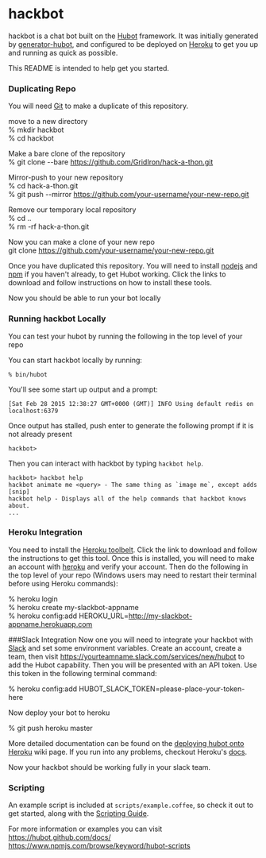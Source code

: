 
# hackbot

hackbot is a chat bot built on the [Hubot][hubot] framework. It was
initially generated by [generator-hubot][generator-hubot], and configured to be
deployed on [Heroku][heroku] to get you up and running as quick as possible.

This README is intended to help get you started. 

[heroku]: http://www.heroku.com
[hubot]: http://hubot.github.com
[generator-hubot]: https://github.com/github/generator-hubot


### Duplicating Repo  

You will need [Git][git] to make a duplicate of this repository. 

move to a new directory  
% mkdir hackbot  
% cd hackbot   
  
Make a bare clone of the repository  
% git clone --bare https://github.com/GridIron/hack-a-thon.git  
 
Mirror-push to your new repository  
% cd hack-a-thon.git  
% git push --mirror https://github.com/your-username/your-new-repo.git   

Remove our temporary local repository  
% cd ..  
% rm -rf hack-a-thon.git     

Now you can make a clone of your new repo  
git clone https://github.com/your-username/your-new-repo.git  

Once you have duplicated this repository. You will need to install [nodejs][nodejs] and [npm][npm] if you haven't already, to get Hubot working. Click the links to download and follow instructions on how to install these tools. 

[git]: https://git-scm.com/book/en/v2/Getting-Started-Installing-Git
[nodejs]: https://nodejs.org/
[npm]: http://blog.npmjs.org/post/85484771375/how-to-install-npm

Now you should be able to run your bot locally

### Running hackbot Locally

You can test your hubot by running the following in the top level of your repo

You can start hackbot locally by running:

    % bin/hubot

You'll see some start up output and a prompt:

    [Sat Feb 28 2015 12:38:27 GMT+0000 (GMT)] INFO Using default redis on localhost:6379

Once output has stalled, push enter to generate the following prompt if it is not already present  

    hackbot>

Then you can interact with hackbot by typing `hackbot help`.

    hackbot> hackbot help
    hackbot animate me <query> - The same thing as `image me`, except adds [snip]
    hackbot help - Displays all of the help commands that hackbot knows about.
    ...

### Heroku Integration
You need to install the [Heroku toolbelt][herokut]. Click the link to download and follow the instructions to get this tool. Once this is installed, you will need to make an account with [heroku][herokuaccount] and verify your account. Then do the following in the top level of your repo (Windows users may need to restart their terminal before using Heroku commands):  

% heroku login  
% heroku create my-slackbot-appname  
% heroku config:add HEROKU_URL=http://my-slackbot-appname.herokuapp.com

###Slack Integration
Now one you will need to integrate your hackbot with [Slack][slack] and set some environment
variables. Create an account, create a team, then visit https://yourteamname.slack.com/services/new/hubot to add the Hubot capability. Then you will be presented with an API token. Use this token in the following terminal command:
  
% heroku config:add HUBOT_SLACK_TOKEN=please-place-your-token-here  

Now deploy your bot to heroku

% git push heroku master   

More detailed documentation can be found on the [deploying hubot onto
Heroku][deploy-heroku] wiki page. If you run into any problems, checkout Heroku's [docs][heroku-node-docs].  

[herokut]: https://toolbelt.heroku.com/ 
[slack]: https://slack.com/
[herokuaccount]: https://www.heroku.com/

Now your hackbot should be working fully in your slack team. 
### Scripting

An example script is included at `scripts/example.coffee`, so check it out to
get started, along with the [Scripting Guide](https://hubot.github.com/docs/scripting/).

For more information or examples you can visit  
https://hubot.github.com/docs/  
https://www.npmjs.com/browse/keyword/hubot-scripts  

[scripting-docs]: https://github.com/github/hubot/blob/master/docs/scripting.md

[heroku-node-docs]: http://devcenter.heroku.com/articles/node-js
[deploy-heroku]: https://github.com/github/hubot/blob/master/docs/deploying/heroku.md
